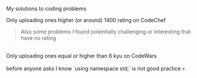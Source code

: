 My solutions to coding problems

Only uploading ones higher (or around) 1400 rating on CodeChef

> Also some problems I found potentially challenging or interesting that have no rating <br>
<br>
Only uploading ones equal or higher than 6 kyu on CodeWars <br>
<br>
before anyone asks I know `using namespace std;` is not good practice 💀
